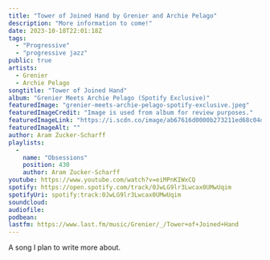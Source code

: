 ```yaml
---
title: "Tower of Joined Hand by Grenier and Archie Pelago"
description: "More information to come!"
date: 2023-10-18T22:01:18Z
tags:
  - "Progressive"
  - "progressive jazz"
public: true
artists:
  - Grenier
  - Archie Pelago
songtitle: "Tower of Joined Hand"
album: "Grenier Meets Archie Pelago (Spotify Exclusive)"
featuredImage: "grenier-meets-archie-pelago-spotify-exclusive.jpeg"
featuredImageCredit: "Image is used from album for review purposes."
featuredImageLink: "https://i.scdn.co/image/ab67616d0000b273211ed68c04d130b732645338"
featuredImageAlt: ""
author: Aram Zucker-Scharff
playlists:
  -
    name: "Obsessions"
    position: 430
    author: Aram Zucker-Scharff
youtube: https://www.youtube.com/watch?v=eiMPnKIWxCQ
spotify: https://open.spotify.com/track/0JwLG9lr3Lwcax0UMwUqim
spotifyUri: spotify:track:0JwLG9lr3Lwcax0UMwUqim
soundcloud:
audiofile:
podbean:
lastfm: https://www.last.fm/music/Grenier/_/Tower+of+Joined+Hand
---
```


A song I plan to write more about.
		